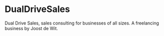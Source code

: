 # DualDriveSales
Dual Drive Sales, sales consulting for businesses of all sizes. A freelancing business by Joost de Wit.
